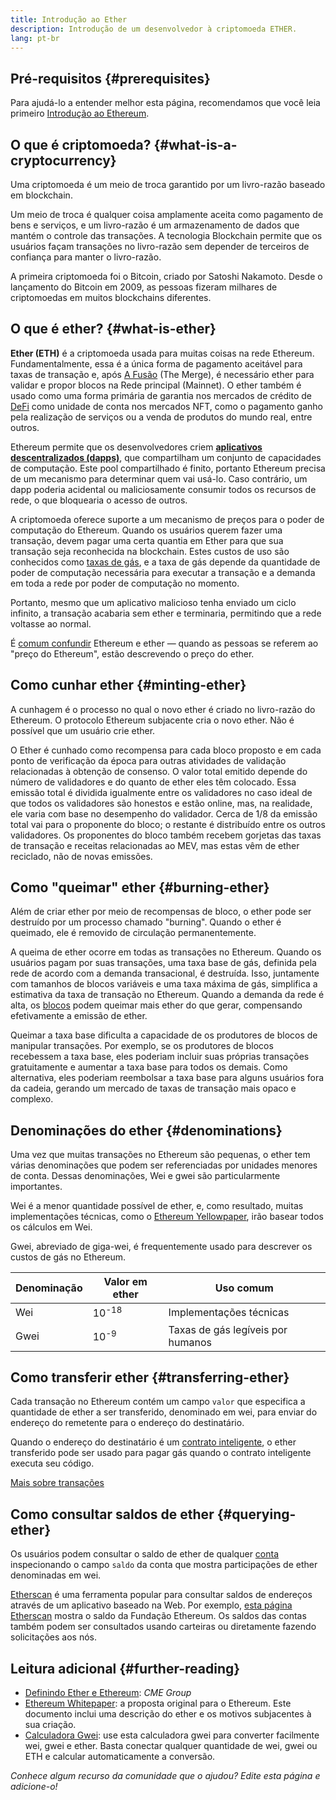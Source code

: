 ```yaml
---
title: Introdução ao Ether
description: Introdução de um desenvolvedor à criptomoeda ETHER.
lang: pt-br
---
```


## Pré-requisitos {#prerequisites}

Para ajudá-lo a entender melhor esta página, recomendamos que você leia primeiro [Introdução ao Ethereum](/developers/docs/intro-to-ethereum/).

## O que é criptomoeda? {#what-is-a-cryptocurrency}

Uma criptomoeda é um meio de troca garantido por um livro-razão baseado em blockchain.

Um meio de troca é qualquer coisa amplamente aceita como pagamento de bens e serviços, e um livro-razão é um armazenamento de dados que mantém o controle das transações. A tecnologia Blockchain permite que os usuários façam transações no livro-razão sem depender de terceiros de confiança para manter o livro-razão.

A primeira criptomoeda foi o Bitcoin, criado por Satoshi Nakamoto. Desde o lançamento do Bitcoin em 2009, as pessoas fizeram milhares de criptomoedas em muitos blockchains diferentes.

## O que é ether? {#what-is-ether}

**Ether (ETH)** é a criptomoeda usada para muitas coisas na rede Ethereum. Fundamentalmente, essa é a única forma de pagamento aceitável para taxas de transação e, após [A Fusão](/roadmap/merge) (The Merge), é necessário ether para validar e propor blocos na Rede principal (Mainnet). O ether também é usado como uma forma primária de garantia nos mercados de crédito de [DeFi](/defi) como unidade de conta nos mercados NFT, como o pagamento ganho pela realização de serviços ou a venda de produtos do mundo real, entre outros.

Ethereum permite que os desenvolvedores criem [**aplicativos descentralizados (dapps)**](/developers/docs/dapps), que compartilham um conjunto de capacidades de computação. Este pool compartilhado é finito, portanto Ethereum precisa de um mecanismo para determinar quem vai usá-lo. Caso contrário, um dapp poderia acidental ou maliciosamente consumir todos os recursos de rede, o que bloquearia o acesso de outros.

A criptomoeda oferece suporte a um mecanismo de preços para o poder de computação do Ethereum. Quando os usuários querem fazer uma transação, devem pagar uma certa quantia em Ether para que sua transação seja reconhecida na blockchain. Estes custos de uso são conhecidos como [taxas de gás](/developers/docs/gas/), e a taxa de gás depende da quantidade de poder de computação necessária para executar a transação e a demanda em toda a rede por poder de computação no momento.

Portanto, mesmo que um aplicativo malicioso tenha enviado um ciclo infinito, a transação acabaria sem ether e terminaria, permitindo que a rede voltasse ao normal.

É [comum confundir](https://abcnews.go.com/Business/bitcoin-slumps-week-low-amid-renewed-worries-chinese/story?id=78399845) Ethereum e ether — quando as pessoas se referem ao "preço do Ethereum", estão descrevendo o preço do ether.

## Como cunhar ether {#minting-ether}

A cunhagem é o processo no qual o novo ether é criado no livro-razão do Ethereum. O protocolo Ethereum subjacente cria o novo ether. Não é possível que um usuário crie ether.

O Ether é cunhado como recompensa para cada bloco proposto e em cada ponto de verificação da época para outras atividades de validação relacionadas à obtenção de consenso. O valor total emitido depende do número de validadores e do quanto de ether eles têm colocado. Essa emissão total é dividida igualmente entre os validadores no caso ideal de que todos os validadores são honestos e estão online, mas, na realidade, ele varia com base no desempenho do validador. Cerca de 1/8 da emissão total vai para o proponente do bloco; o restante é distribuído entre os outros validadores. Os proponentes do bloco também recebem gorjetas das taxas de transação e receitas relacionadas ao MEV, mas estas vêm de ether reciclado, não de novas emissões.

## Como "queimar" ether {#burning-ether}

Além de criar ether por meio de recompensas de bloco, o ether pode ser destruído por um processo chamado "burning". Quando o ether é queimado, ele é removido de circulação permanentemente.

A queima de ether ocorre em todas as transações no Ethereum. Quando os usuários pagam por suas transações, uma taxa base de gás, definida pela rede de acordo com a demanda transacional, é destruída. Isso, juntamente com tamanhos de blocos variáveis e uma taxa máxima de gás, simplifica a estimativa da taxa de transação no Ethereum. Quando a demanda da rede é alta, os [blocos](https://etherscan.io/block/12965263) podem queimar mais ether do que gerar, compensando efetivamente a emissão de ether.

Queimar a taxa base dificulta a capacidade de os produtores de blocos de manipular transações. Por exemplo, se os produtores de blocos recebessem a taxa base, eles poderiam incluir suas próprias transações gratuitamente e aumentar a taxa base para todos os demais. Como alternativa, eles poderiam reembolsar a taxa base para alguns usuários fora da cadeia, gerando um mercado de taxas de transação mais opaco e complexo.

## Denominações do ether {#denominations}

Uma vez que muitas transações no Ethereum são pequenas, o ether tem várias denominações que podem ser referenciadas por unidades menores de conta. Dessas denominações, Wei e gwei são particularmente importantes.

Wei é a menor quantidade possível de ether, e, como resultado, muitas implementações técnicas, como o [Ethereum Yellowpaper](https://ethereum.github.io/yellowpaper/paper.pdf), irão basear todos os cálculos em Wei.

Gwei, abreviado de giga-wei, é frequentemente usado para descrever os custos de gás no Ethereum.

| Denominação | Valor em ether   | Uso comum                         |
| ----------- | ---------------- | --------------------------------- |
| Wei         | 10<sup>-18</sup> | Implementações técnicas           |
| Gwei        | 10<sup>-9</sup>  | Taxas de gás legíveis por humanos |

## Como transferir ether {#transferring-ether}

Cada transação no Ethereum contém um campo `valor` que especifica a quantidade de ether a ser transferido, denominado em wei, para enviar do endereço do remetente para o endereço do destinatário.

Quando o endereço do destinatário é um [contrato inteligente](/developers/docs/smart-contracts/), o ether transferido pode ser usado para pagar gás quando o contrato inteligente executa seu código.

[Mais sobre transações](/developers/docs/transactions/)

## Como consultar saldos de ether {#querying-ether}

Os usuários podem consultar o saldo de ether de qualquer [conta](/developers/docs/accounts/) inspecionando o campo `saldo` da conta que mostra participações de ether denominadas em wei.

[Etherscan](https://etherscan.io) é uma ferramenta popular para consultar saldos de endereços através de um aplicativo baseado na Web. Por exemplo, [esta página Etherscan](https://etherscan.io/address/0xde0b295669a9fd93d5f28d9ec85e40f4cb697bae) mostra o saldo da Fundação Ethereum. Os saldos das contas também podem ser consultados usando carteiras ou diretamente fazendo solicitações aos nós.

## Leitura adicional {#further-reading}

- [Definindo Ether e Ethereum](https://www.cmegroup.com/education/courses/introduction-to-ether/defining-ether-and-ethereum.html): _CME Group_
- [Ethereum Whitepaper](/whitepaper/): a proposta original para o Ethereum. Este documento inclui uma descrição do ether e os motivos subjacentes à sua criação.
- [Calculadora Gwei](https://www.alchemy.com/gwei-calculator): use esta calculadora gwei para converter facilmente wei, gwei e ether. Basta conectar qualquer quantidade de wei, gwei ou ETH e calcular automaticamente a conversão.

_Conhece algum recurso da comunidade que o ajudou? Edite esta página e adicione-o!_
